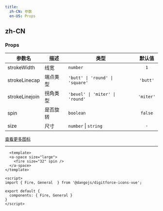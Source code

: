 ```yaml
title:
  zh-CN: 参数
  en-US: Props
```

## zh-CN


###  Props

|参数名|描述|类型|默认值|
|---|---|---|:---:|
|strokeWidth|线宽|`number`|`1`|
|strokeLinecap|端点类型|`'butt' \| 'round' \| 'square'`|`'butt'`|
|strokeLinejoin|拐角类型|`'bevel' \| 'miter' \| 'round'`|`'miter'`|
|spin|是否旋转|`boolean`|`false`|
|size|尺寸|`number` \| `string`|`-`|

[查看更多图标](https://icons-nextjs-site.vercel.app/#416-%E9%80%9A%E7%94%A8%E7%B1%BB%E5%9B%BE%E6%A0%87)

---
``` vue
  <template>
  <a-space size="large">
    <fire size="32" spin />
  </a-space>
</template>

<script>
import { Fire, General  } from '@dangojs/digitforce-icons-vue';

export default {
  components: { Fire, General }
}
</script>
```

